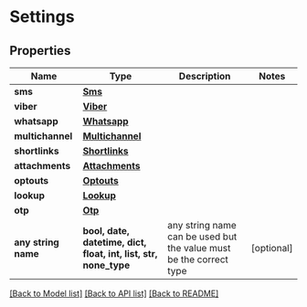 # Settings


## Properties
Name | Type | Description | Notes
------------ | ------------- | ------------- | -------------
**sms** | [**Sms**](Sms.md) |  | 
**viber** | [**Viber**](Viber.md) |  | 
**whatsapp** | [**Whatsapp**](Whatsapp.md) |  | 
**multichannel** | [**Multichannel**](Multichannel.md) |  | 
**shortlinks** | [**Shortlinks**](Shortlinks.md) |  | 
**attachments** | [**Attachments**](Attachments.md) |  | 
**optouts** | [**Optouts**](Optouts.md) |  | 
**lookup** | [**Lookup**](Lookup.md) |  | 
**otp** | [**Otp**](Otp.md) |  | 
**any string name** | **bool, date, datetime, dict, float, int, list, str, none_type** | any string name can be used but the value must be the correct type | [optional]

[[Back to Model list]](../../README.md#models) [[Back to API list]](../../README.md#available-methods) [[Back to README]](../../README.md)


